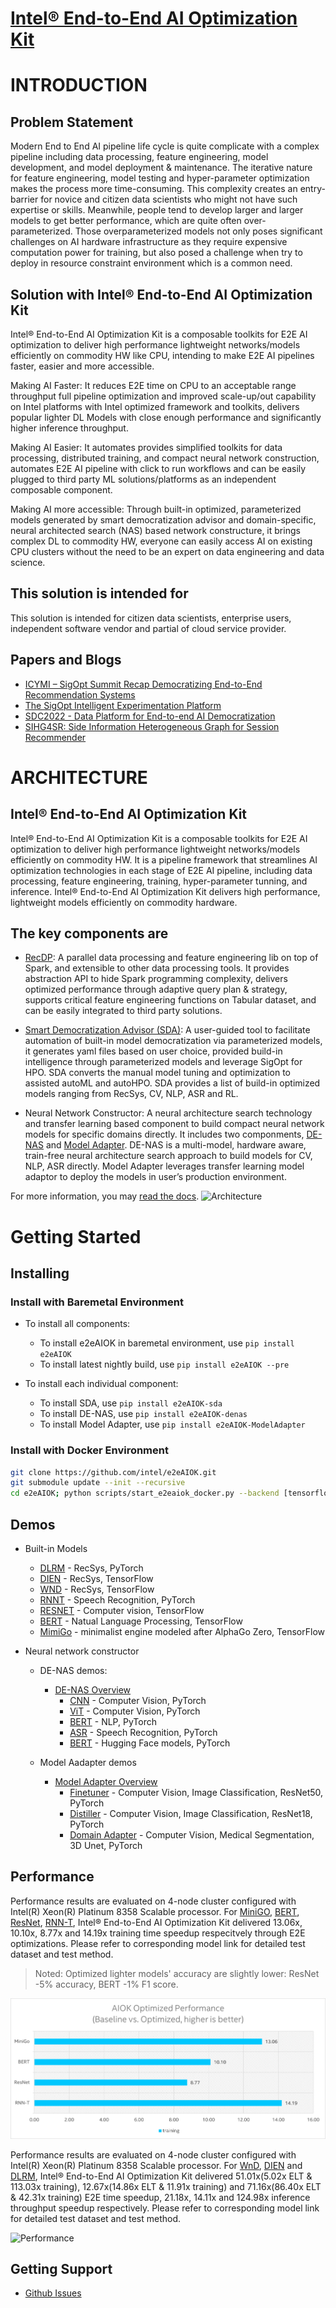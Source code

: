 # [Intel® End-to-End AI Optimization Kit](https://github.com/intel/e2eAIOK)

# INTRODUCTION

## Problem Statement

Modern End to End AI pipeline life cycle is quite complicate with a complex pipeline including data processing, feature engineering, model development, and model deployment & maintenance. The iterative nature for feature engineering, model testing and hyper-parameter optimization makes the process more time-consuming. This complexity creates an entry-barrier for novice and citizen data scientists who might not have such expertise or skills.  Meanwhile, people tend to develop larger and larger models to get better performance, which are quite often over-parameterized.  Those overparameterized models not only poses significant challenges on AI hardware infrastructure as they require expensive computation power for training, but also posed a challenge when try to deploy in resource constraint environment which is a common need.

## Solution with Intel® End-to-End AI Optimization Kit

Intel® End-to-End AI Optimization Kit is a composable toolkits for E2E AI optimization to deliver high performance lightweight networks/models efficiently on commodity HW like CPU, intending to make E2E AI pipelines faster, easier and more accessible.

Making AI Faster: It reduces E2E time on CPU to an acceptable range throughput full pipeline optimization and improved scale-up/out capability on Intel platforms with Intel optimized framework and toolkits, delivers popular lighter DL Models with close enough performance and significantly higher inference throughput.

Making AI Easier: It automates provides simplified toolkits for data processing, distributed training, and compact neural network construction, automates E2E AI pipeline with click to run workflows and can be easily plugged to third party ML solutions/platforms as an independent composable component.

Making AI more accessible:  Through built-in optimized, parameterized models generated by smart democratization advisor and domain-specific, neural architected search (NAS) based network constructure, it brings complex DL to commodity HW, everyone can easily access AI on existing CPU clusters without the need to be an expert on data engineering and data science.

## This solution is intended for

This solution is intended for citizen data scientists, enterprise users, independent software vendor and partial of cloud service provider.

## Papers and Blogs

* [ICYMI – SigOpt Summit Recap Democratizing End-to-End Recommendation Systems](https://sigopt.com/blog/icymi-sigopt-summit-recap-democratizing-end-to-end-recommendation-systems-with-jian-zhang/)
* [The SigOpt Intelligent Experimentation Platform](https://www.intel.com/content/www/us/en/developer/articles/technical/sigopt-intelligent-experimentation-platform.html#gs.gz2ls6)
* [SDC2022 - Data Platform for End-to-end AI Democratization](https://storagedeveloper.org/events/sdc-2022/agenda/session/326)
* [SIHG4SR: Side Information Heterogeneous Graph for Session Recommender](https://dl.acm.org/doi/abs/10.1145/3556702.3556852)

# ARCHITECTURE

## Intel® End-to-End AI Optimization Kit

Intel® End-to-End AI Optimization Kit is a composable toolkits for E2E AI optimization to deliver high performance lightweight networks/models efficiently on commodity HW. It is a pipeline framework that streamlines AI optimization technologies in each stage of E2E AI pipeline, including data processing, feature engineering, training, hyper-parameter tunning, and inference. Intel® End-to-End AI Optimization Kit delivers high performance, lightweight models efficiently on commodity hardware.

## The key components are

* [RecDP](RecDP/README.md):  A parallel data processing and feature engineering lib on top of Spark, and extensible to other data processing tools. It provides abstraction API to hide Spark programming complexity, delivers optimized performance through adaptive query plan & strategy, supports critical feature engineering functions on Tabular dataset, and can be easily integrated to third party solutions.  

* [Smart Democratization Advisor (SDA)](e2eAIOK/SDA/README.md): A user-guided tool to facilitate automation of built-in model democratization via parameterized models, it generates yaml files based on user choice, provided build-in intelligence through parameterized models and leverage SigOpt for HPO. SDA converts the manual model tuning and optimization to assisted autoML and autoHPO. SDA provides a list of build-in optimized models ranging from RecSys, CV, NLP, ASR and RL.

* Neural Network Constructor: A neural architecture search technology and transfer learning based component to build compact neural network models for specific domains directly. It includes two componments, [DE-NAS](e2eAIOK/DeNas/README.md) and [Model Adapter](e2eAIOK/ModelAdapter/README.md). DE-NAS is a multi-model, hardware aware, train-free neural architecture search approach to build models for CV, NLP, ASR directly. Model Adapter leverages transfer learning model adaptor to deploy the models in user’s production environment.

For more information, you may [read the docs](https://github.com/intel/e2eAIOK).
![Architecture](./docs/source/aiok_workflow.png)

# Getting Started

## Installing

### Install with Baremetal Environment

 - To install all components:
   - To install e2eAIOK in baremetal environment, use `pip install e2eAIOK`
   - To install latest nightly build, use `pip install e2eAIOK --pre`

 - To install each individual component:
   - To install SDA, use `pip install e2eAIOK-sda`
   - To install DE-NAS, use `pip install e2eAIOK-denas`
   - To install Model Adapter, use `pip install e2eAIOK-ModelAdapter`

### Install with Docker Environment
``` bash
git clone https://github.com/intel/e2eAIOK.git
git submodule update --init --recursive
cd e2eAIOK; python scripts/start_e2eaiok_docker.py --backend [tensorflow, pytorch, pytorch112] --dataset_path ../ --workers host1, host2, host3, host4 --proxy "http://addr:ip"
```

## Demos

* Built-in Models
  * [DLRM](modelzoo/dlrm/README.md) - RecSys, PyTorch
  * [DIEN](modelzoo/dien/README.md) - RecSys, TensorFlow
  * [WND](modelzoo/WnD/README.md) - RecSys, TensorFlow
  * [RNNT](modelzoo/rnnt/README.md) - Speech Recognition, PyTorch
  * [RESNET](modelzoo/resnet/README.md) - Computer vision, TensorFlow
  * [BERT](modelzoo/bert/README.md) - Natual Language Processing, TensorFlow
  * [MimiGo](modelzoo/minigo/README.md) - minimalist engine modeled after AlphaGo Zero, TensorFlow

* Neural network constructor 

  * DE-NAS demos:
    * [DE-NAS Overview](demo/denas/DENAS_SUMMARY.ipynb) 
      * [CNN](demo/denas/computer_vision/DENAS_CNN_DEMO.ipynb) - Computer Vision, PyTorch
      * [ViT](demo/denas/computer_vision/DENAS_ViT_DEMO.ipynb) - Computer Vision, PyTorch
      * [BERT](demo/denas/bert/DENAS_BERT_DEMO.ipynb) - NLP, PyTorch
      * [ASR](demo/denas/asr/DENAS_ASR_DEMO.ipynb) - Speech Recognition, PyTorch
      * [BERT](demo/denas/hf/DENAS_HF_DEMO.ipynb) - Hugging Face models, PyTorch
  
  * Model Aadapter demos
     * [Model Adapter Overview](demo/ma/Model_Adapter_Summary.ipynb) 
       * [Finetuner](demo/ma/finetuner/Model_Adapter_Finetuner_Walkthrough_ResNet50_CIFAR100.ipynb) - Computer Vision, Image Classification, ResNet50, PyTorch
       * [Distiller](demo/ma/distiller/Model_Adapter_Distiller_Walkthrough_VIT_to_ResNet18_CIFAR100.ipynb) - Computer Vision, Image Classification, ResNet18, PyTorch
       * [Domain Adapter](demo/ma/domain_adapter/Model_Adapter_Domain_Adapter_Walkthrough_Unet_KITS19.ipynb) - Computer Vision, Medical Segmentation, 3D Unet, PyTorch

## Performance

Performance results are evaluated on 4-node cluster configured with Intel(R) Xeon(R) Platinum 8358 Scalable processor.
For [MiniGO](modelzoo/minigo/README.md), [BERT](modelzoo/bert/README.md), [ResNet](modelzoo/resnet/README.md), [RNN-T](modelzoo/rnnt/README.md), Intel® End-to-End AI Optimization Kit delivered 13.06x, 10.10x, 8.77x and 14.19x training time speedup respecitvely through E2E optimizations. Please refer to corresponding model link for detailed test dataset and test method. 
> Noted: Optimized lighter models' accuracy are slightly lower: ResNet -5% accuracy, BERT -1% F1 score.

![Performance](./docs/source/e2eaiok_v02_performance.png "Intel® End-to-End AI Optimization Kit Performance")

Performance results are evaluated on 4-node cluster configured with Intel(R) Xeon(R) Platinum 8358 Scalable processor.
For [WnD](modelzoo/WnD/README.md), [DIEN](modelzoo/dien/README.md) and [DLRM](modelzoo/dlrm/README.md), Intel® End-to-End AI Optimization Kit delivered 51.01x(5.02x ELT & 113.03x training), 12.67x(14.86x ELT & 11.91x training) and 71.16x(86.40x ELT & 42.31x training) E2E time speedup, 21.18x, 14.11x and 124.98x inference throughput speedup respectively. Please refer to corresponding model link for detailed test dataset and test method.

![Performance](./docs/source/e2eaiok_v01_performance.png "Intel® End-to-End AI Optimization Kit Performance")


## Getting Support

* [Github Issues](https://github.com/intel/e2eAIOK/issues)

